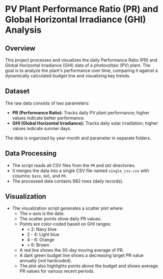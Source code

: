 # PV Plant Performance Ratio (PR) and Global Horizontal Irradiance (GHI) Analysis

## Overview

This project processes and visualizes the daily Performance Ratio (PR) and Global Horizontal Irradiance (GHI) data of a photovoltaic (PV) plant. The goal is to analyze the plant's performance over time, comparing it against a dynamically calculated budget line and visualizing key trends.

## Dataset

The raw data consists of two parameters:

- **PR (Performance Ratio):** Tracks daily PV plant performance; higher values indicate better performance.
- **GHI (Global Horizontal Irradiance):** Tracks daily solar irradiation; higher values indicate sunnier days.

The data is organized by year-month and parameter in separate folders.

## Data Processing

- The script reads all CSV files from the `PR` and `GHI` directories.
- It merges the data into a single CSV file named `single_csv.csv` with columns: `Date`, `GHI`, and `PR`.
- The processed data contains 982 rows (daily records).
  
## Visualization

- The visualization script generates a scatter plot where:
  - The x-axis is the date.
  - The scatter points show daily PR values.
  - Points are color-coded based on GHI ranges:
    - < 2: Navy blue
    - 2 - 4: Light blue
    - 4 - 6: Orange
    - \> 6: Brown
  - A red line shows the 30-day moving average of PR.
  - A dark green budget line shows a decreasing target PR value annually (not hardcoded).
  - The plot also highlights points above the budget and shows average PR values for various recent periods.
